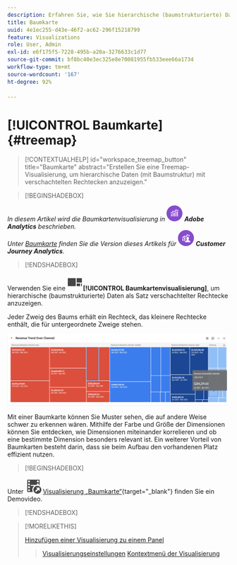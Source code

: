 ```yaml
---
description: Erfahren Sie, wie Sie hierarchische (baumstrukturierte) Daten als Satz verschachtelter Rechtecke anzeigen.
title: Baumkarte
uuid: 4e1ec255-d43e-46f2-ac62-296f15218799
feature: Visualizations
role: User, Admin
exl-id: e6f175f5-7228-495b-a20a-3276633c1d77
source-git-commit: bf8bc40e3ec325e8e70081955fb533eee66a1734
workflow-type: tm+mt
source-wordcount: '167'
ht-degree: 92%

---
```


# [!UICONTROL Baumkarte] {#treemap}

<!-- markdownlint-disable MD034 -->

>[!CONTEXTUALHELP]
>id="workspace_treemap_button"
>title="Baumkarte"
>abstract="Erstellen Sie eine Treemap-Visualisierung, um hierarchische Daten (mit Baumstruktur) mit verschachtelten Rechtecken anzuzeigen."

<!-- markdownlint-enable MD034 -->

>[!BEGINSHADEBOX]

_In diesem Artikel wird die Baumkartenvisualisierung in_ ![AdobeAnalytics](/help/assets/icons/AdobeAnalytics.svg) _**Adobe Analytics** beschrieben._<br/>_Unter [Baumkarte](https://experienceleague.adobe.com/de/docs/analytics-platform/using/cja-workspace/visualizations/treemap) finden Sie die Version dieses Artikels für_ ![CustomerJourneyAnalytics](/help/assets/icons/CustomerJourneyAnalytics.svg) _**Customer Journey Analytics**._

>[!ENDSHADEBOX]

Verwenden Sie eine ![GraphTree](/help/assets/icons/GraphTree.svg)**[!UICONTROL Baumkartenvisualisierung]**, um hierarchische (baumstrukturierte) Daten als Satz verschachtelter Rechtecke anzuzeigen.

Jeder Zweig des Baums erhält ein Rechteck, das kleinere Rechtecke enthält, die für untergeordnete Zweige stehen.

![Beispiel einer Baumkarte mit Kacheln kleinerer Rechtecke, die Unterzweige darstellen.](assets/treemap.png)

Mit einer Baumkarte können Sie Muster sehen, die auf andere Weise schwer zu erkennen wären. Mithilfe der Farbe und Größe der Dimensionen können Sie entdecken, wie Dimensionen miteinander korrelieren und ob eine bestimmte Dimension besonders relevant ist. Ein weiterer Vorteil von Baumkarten besteht darin, dass sie beim Aufbau den vorhandenen Platz effizient nutzen.


>[!BEGINSHADEBOX]

Unter ![VideoCheckedOut](/help/assets/icons/VideoCheckedOut.svg) [Visualisierung „Baumkarte“](https://video.tv.adobe.com/v/334458/?quality=12){target="_blank"} finden Sie ein Demovideo.

>[!ENDSHADEBOX]


>[!MORELIKETHIS]
>
>[Hinzufügen einer Visualisierung zu einem Panel](/help/analyze/analysis-workspace/visualizations/freeform-analysis-visualizations.md#add-visualizations-to-a-panel)
>>[Visualisierungseinstellungen](/help/analyze/analysis-workspace/visualizations/freeform-analysis-visualizations.md#settings)
>>[Kontextmenü der Visualisierung](/help/analyze/analysis-workspace/visualizations/freeform-analysis-visualizations.md#context-menu)
>
